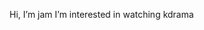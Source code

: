  Hi, I’m jam
I’m interested in watching kdrama

<!---
gravillojamie/gravillojamie is a ✨ special ✨ repository because its `README.md` (this file) appears on your GitHub profile.
You can click the Preview link to take a look at your changes.
--->
